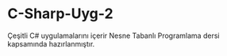 # C-Sharp-Uyg-2
Çeşitli C# uygulamalarını içerir
Nesne Tabanlı Programlama dersi kapsamında hazırlanmıştır.
